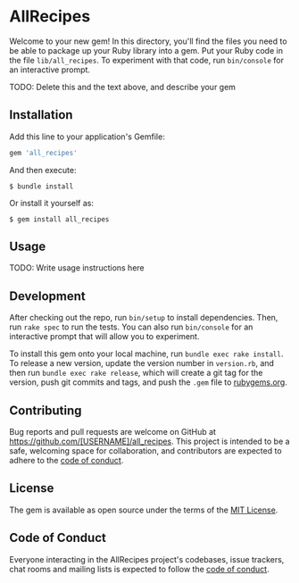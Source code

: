 # AllRecipes

Welcome to your new gem! In this directory, you'll find the files you need to be able to package up your Ruby library into a gem. Put your Ruby code in the file `lib/all_recipes`. To experiment with that code, run `bin/console` for an interactive prompt.

TODO: Delete this and the text above, and describe your gem

## Installation

Add this line to your application's Gemfile:

```ruby
gem 'all_recipes'
```

And then execute:

    $ bundle install

Or install it yourself as:

    $ gem install all_recipes

## Usage

TODO: Write usage instructions here

## Development

After checking out the repo, run `bin/setup` to install dependencies. Then, run `rake spec` to run the tests. You can also run `bin/console` for an interactive prompt that will allow you to experiment.

To install this gem onto your local machine, run `bundle exec rake install`. To release a new version, update the version number in `version.rb`, and then run `bundle exec rake release`, which will create a git tag for the version, push git commits and tags, and push the `.gem` file to [rubygems.org](https://rubygems.org).

## Contributing

Bug reports and pull requests are welcome on GitHub at https://github.com/[USERNAME]/all_recipes. This project is intended to be a safe, welcoming space for collaboration, and contributors are expected to adhere to the [code of conduct](https://github.com/[USERNAME]/all_recipes/blob/master/CODE_OF_CONDUCT.md).


## License

The gem is available as open source under the terms of the [MIT License](https://opensource.org/licenses/MIT).

## Code of Conduct

Everyone interacting in the AllRecipes project's codebases, issue trackers, chat rooms and mailing lists is expected to follow the [code of conduct](https://github.com/[USERNAME]/all_recipes/blob/master/CODE_OF_CONDUCT.md).
